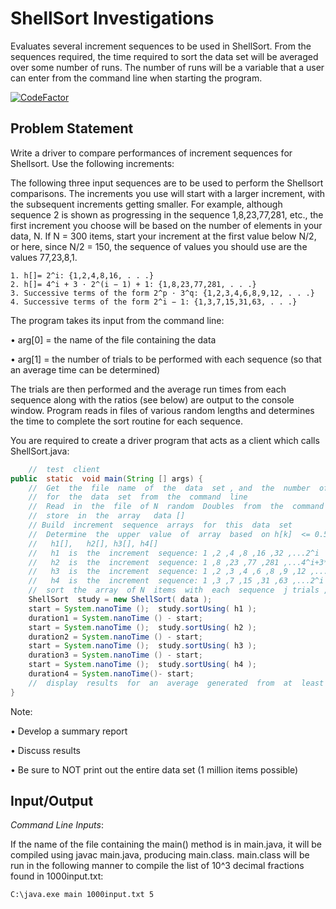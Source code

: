 # ShellSort Investigations
Evaluates several increment sequences to be used in ShellSort. From the sequences required, the time required to sort the data set will be averaged over some number of runs. The number of runs will be a variable that a user can enter from the command line when starting the program.

[![CodeFactor](https://www.codefactor.io/repository/github/JosephCamarena/tracker/badge/master)](https://www.codefactor.io/repository/github/JosephCamarena/tracker/overview/master)

## Problem Statement
Write a driver to compare performances of increment sequences for Shellsort. Use the following increments:

The following three input sequences are to be used to perform the Shellsort comparisons. The increments you use will start with a larger increment, with the subsequent increments getting smaller. For example, although sequence 2 is shown as progressing in the sequence 1,8,23,77,281, etc., the first increment you choose will be based on the number of elements in your data, N. If N = 300 items, start your increment at the first value below N/2, or here, since N/2 = 150, the sequence of values you should use are the values 77,23,8,1.

	1. h[]= 2^i: {1,2,4,8,16, . . .}
	2. h[]= 4^i + 3 · 2^(i − 1) + 1: {1,8,23,77,281, . . .}
	3. Successive terms of the form 2^p · 3^q: {1,2,3,4,6,8,9,12, . . .}
	4. Successive terms of the form 2^i − 1: {1,3,7,15,31,63, . . .}

The program takes its input from the command line:

• arg[0] = the name of the file containing the data

• arg[1] = the number of trials to be performed with each sequence (so that an average time can be determined)

The trials are then performed and the average run times from each sequence along with the ratios (see below) are output to the console window. Program reads in files of various random lengths and determines the time to complete the sort
routine for each sequence.

You  are  required  to  create  a  driver  program  that  acts  as  a  client  which  calls  ShellSort.java:

```java
	//  test  client
public  static  void main(String [] args) {
	//  Get  the  file  name  of  the  data  set , and  the  number  of  runs
	//  for  the  data  set  from  the  command  line
	//  Read  in  the  file  of N  random  Doubles  from  the  command  line  and
	//  store  in  the  array   data []
	// Build  increment  sequence  arrays  for  this  data  set
	//  Determine  the  upper  value  of  array  based  on h[k]  <= 0.5*N
	//   h1[],   h2[], h3[], h4[]
	//   h1  is  the  increment  sequence: 1 ,2 ,4 ,8 ,16 ,32 ,...2^i
	//   h2  is  the  increment  sequence: 1 ,8 ,23 ,77 ,281 ,...4^i+3*2^{i -1} + 1
	//   h3  is  the  increment  sequence: 1 ,2 ,3 ,4 ,6 ,8 ,9 ,12 ,...2^p*3^q
	//   h4  is  the  increment  sequence: 1 ,3 ,7 ,15 ,31 ,63 ,...2^i - 1
	//  sort  the  array  of N  items  with  each  sequence  j trials ,  timing  each:
	ShellSort  study = new ShellSort( data );
	start = System.nanoTime ();  study.sortUsing( h1 );
	duration1 = System.nanoTime () - start;
	start = System.nanoTime ();  study.sortUsing( h2 );
	duration2 = System.nanoTime () - start;
	start = System.nanoTime ();  study.sortUsing( h3 );
	duration3 = System.nanoTime () - start;
	start = System.nanoTime ();  study.sortUsing( h4 );
	duration4 = System.nanoTime()- start;
	//  display  results  for  an  average  generated  from  at  least
}
```
Note:

• Develop a summary report

• Discuss results

• Be sure to NOT print out the entire data set (1 million items possible)



## Input/Output
*Command Line Inputs*:

If the name of the file containing the main() method is in main.java, it will be compiled using javac main.java, producing main.class. main.class will be run in the following manner to compile the list of 10^3 decimal fractions found in 1000input.txt:

	C:\java.exe main 1000input.txt 5
